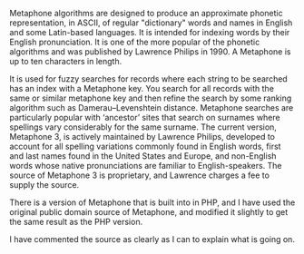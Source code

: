 Metaphone algorithms are designed to
produce an approximate phonetic representation, in ASCII, of regular
"dictionary" words and names in English and some Latin-based
languages. It is intended for indexing words by their English pronunciation. It
is one of the more popular of the phonetic algorithms and was published by
Lawrence Philips in 1990. A Metaphone is up to ten characters in length.

It is used for fuzzy searches for records
where each string to be searched has an index with a Metaphone key. You search
for all records with the same or similar metaphone key and then refine the
search by some ranking algorithm such as Damerau–Levenshtein distance.
Metaphone searches are particularly popular with ‘ancestor’ sites that search
on surnames where spellings vary considerably for the same surname. The current
version, Metaphone 3, is actively maintained by Lawrence Philips, developed to
account for all spelling variations commonly found in English words, first and
last names found in the United States and Europe, and non-English words whose
native pronunciations are familiar to English-speakers. The source of Metaphone
3 is proprietary, and Lawrence charges a fee to supply the source.

There is a version of Metaphone that is
built into in PHP, and I have used the original public domain source of
Metaphone, and modified it slightly  to
get the same result as the PHP version.

I have commented the source as clearly as I
can to explain what is going on.
